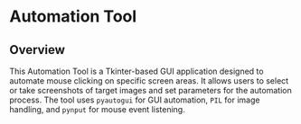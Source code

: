 # Automation Tool

## Overview
This Automation Tool is a Tkinter-based GUI application designed to automate mouse clicking on specific screen areas. It allows users to select or take screenshots of target images and set parameters for the automation process. The tool uses `pyautogui` for GUI automation, `PIL` for image handling, and `pynput` for mouse event listening.


